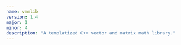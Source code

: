 ```yaml
---
name: vmmlib
version: 1.4
major: 1
minor: 4
description: "A templatized C++ vector and matrix math library."
---
```


